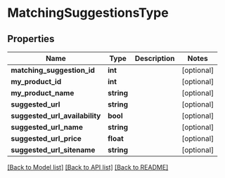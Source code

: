 # MatchingSuggestionsType

## Properties
Name | Type | Description | Notes
------------ | ------------- | ------------- | -------------
**matching_suggestion_id** | **int** |  | [optional] 
**my_product_id** | **int** |  | [optional] 
**my_product_name** | **string** |  | [optional] 
**suggested_url** | **string** |  | [optional] 
**suggested_url_availability** | **bool** |  | [optional] 
**suggested_url_name** | **string** |  | [optional] 
**suggested_url_price** | **float** |  | [optional] 
**suggested_url_sitename** | **string** |  | [optional] 

[[Back to Model list]](../README.md#documentation-for-models) [[Back to API list]](../README.md#documentation-for-api-endpoints) [[Back to README]](../README.md)


